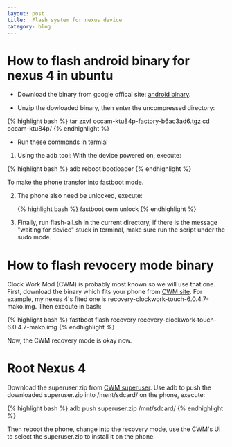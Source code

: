 ```yaml
---
layout: post
title:  Flash system for nexus device
category: blog
---
```


# How to flash android binary for nexus 4 in ubuntu #

* Download the binary from google offical site: [android binary](https://developers.google.com/android/nexus/images "android binary").

* Unzip the dowloaded binary, then enter the uncompressed directory:

{% highlight bash %}
    tar zxvf occam-ktu84p-factory-b6ac3ad6.tgz 
    cd occam-ktu84p/
{% endhighlight %}

* Run these commonds in termial


1. Using the adb tool: With the device powered on, execute:

{% highlight bash %}
    adb reboot bootloader
{% endhighlight %}

To make the phone transfor into fastboot mode.

2. The phone also need be unlocked, execute:

   {% highlight bash %}
       fastboot oem unlock
   {% endhighlight %}

3. Finally, run flash-all.sh in the current directory, if there is the message "waiting for device" stuck in terminal, make sure run the script under the sudo mode.


# How to flash revocery mode binary #

Clock Work Mod (CWM) is probably most known so we will use that one. First, download the binary which fits your phone from [CWM site](https://www.clockworkmod.com/rommanager "CWM site"). For example, my nexus 4's fited one is recovery-clockwork-touch-6.0.4.7-mako.img. Then execute in bash:

{% highlight bash %}
    fastboot flash recovery recovery-clockwork-touch-6.0.4.7-mako.img
{% endhighlight %}

Now, the CWM recovery mode is okay now.

# Root Nexus 4 #

Download the superuser.zip from [CWM superuser](http://download.clockworkmod.com/superuser/superuser.zip "CWM superuser"). Use adb to push the downloaded superuser.zip into /ment/sdcard/ on the phone, execute:

{% highlight bash %}
    adb push superuser.zip /mnt/sdcard/
{% endhighlight %}
  
Then reboot the phone, change into the recovery mode, use the CWM's UI to select the superuser.zip to install it on the phone.
